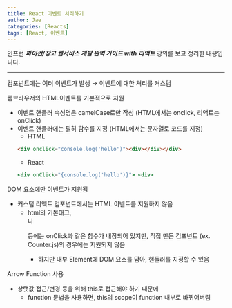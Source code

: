 ```yaml
---
title: React 이벤트 처리하기
author: Jae
categories: [Reacts]
tags: [React, 이벤트]
---
```


인프런 **_파이썬/장고 웹서비스 개발 완벽 가이드 with 리액트_** 강의를 보고 정리한 내용입니다.

---

컴포넌트에는 여러 이벤트가 발생 → 이벤트에 대한 처리를 커스텀

웹브라우저의 HTML이벤트를 기본적으로 지원

- 이벤트 핸들러 속성명은 camelCase로만 작성 (HTML에서는 onclick, 리액트는 onClick)
- 이벤트 핸들러에는 필히 함수를 지정 (HTML에서는 문자열로 코드를 지정)
  - HTML
  ```html
  <div onclick="console.log('hello')"><div></div></div>
  ```
  - React
  ```jsx
  <div onClick="{console.log('hello')}"> <div>
  ```

DOM 요소에만 이벤트가 지원됨

- 커스텀 리액트 컴포넌트에서는 HTML 이벤트를 지원하지 않음
  - html의 기본태그, <div>나 <p> 등에는 onClick과 같은 함수가 내장되어 있지만, 직접 만든 컴포넌트 (ex. Counter.js)의 경우에는 지원되지 않음
    - 하지만 내부 Element에 DOM 요소를 담아, 핸들러를 지정할 수 있음

Arrow Function 사용

- 상탯값 접근/변경 등을 위해 this로 접근해야 하기 때문에
  - function 문법을 사용하면, this의 scope이 function 내부로 바뀌어버림
